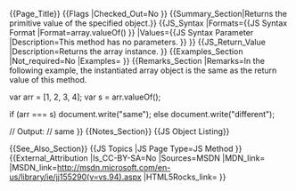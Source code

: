 {{Page_Title}}
{{Flags
|Checked_Out=No
}}
{{Summary_Section|Returns the primitive value of the specified object.}}
{{JS_Syntax
|Formats={{JS Syntax Format
|Format=array.valueOf()
}}
|Values={{JS Syntax Parameter
|Description=This method has no parameters.
}}
}}
{{JS_Return_Value
|Description=Returns the array instance.
}}
{{Examples_Section
|Not_required=No
|Examples=
}}
{{Remarks_Section
|Remarks=In the following example, the instantiated array object is the same as the return value of this method.

 var arr = [1, 2, 3, 4];
 var s = arr.valueOf();
 
 if (arr === s)
 document.write("same");
 else
 document.write("different");
 
 // Output:
 // same
}}
{{Notes_Section}}
{{JS Object Listing}}

{{See_Also_Section}}
{{JS Topics
|JS Page Type=JS Method
}}
{{External_Attribution
|Is_CC-BY-SA=No
|Sources=MSDN
|MDN_link=
|MSDN_link=http://msdn.microsoft.com/en-us/library/ie/jj155290(v=vs.94).aspx
|HTML5Rocks_link=
}}